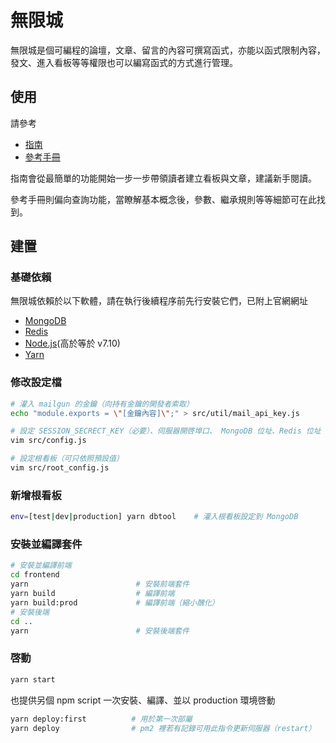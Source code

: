 # 無限城

無限城是個可編程的論壇，文章、留言的內容可撰寫函式，亦能以函式限制內容，發文、進入看板等等權限也可以編寫函式的方式進行管理。

## 使用

請參考

- [指南](https://github.com/MROS/infinite-city/blob/master/doc/%E6%8C%87%E5%8D%97.md)
- [參考手冊](https://github.com/MROS/infinite-city/blob/master/doc/%E5%8F%83%E8%80%83%E6%89%8B%E5%86%8A.md)

指南會從最簡單的功能開始一步一步帶領讀者建立看板與文章，建議新手閱讀。

參考手冊則偏向查詢功能，當瞭解基本概念後，參數、繼承規則等等細節可在此找到。

## 建置

### 基礎依賴

無限城依賴於以下軟體，請在執行後續程序前先行安裝它們，已附上官網網址

- [MongoDB](https://www.mongodb.com/)
- [Redis](https://redis.io/)
- [Node.js](https://nodejs.org)(高於等於 v7.10)
- [Yarn](https://yarnpkg.com)

### 修改設定檔

``` sh
# 灌入 mailgun 的金鑰（向持有金鑰的開發者索取）
echo "module.exports = \"[金鑰內容]\";" > src/util/mail_api_key.js

# 設定 SESSION_SECRECT_KEY（必要）、伺服器開啓埠口、 MongoDB 位址、Redis 位址
vim src/config.js

# 設定根看板（可只依照預設值）
vim src/root_config.js
```

### 新增根看板

``` sh
env=[test|dev|production] yarn dbtool    # 灌入根看板設定到 MongoDB
```

### 安裝並編譯套件

``` sh
# 安裝並編譯前端
cd frontend
yarn                        # 安裝前端套件
yarn build                  # 編譯前端
yarn build:prod             # 編譯前端（縮小醜化）
# 安裝後端
cd ..
yarn                        # 安裝後端套件
```

### 啓動

``` sh
yarn start
```

也提供另個 npm script 一次安裝、編譯、並以 production 環境啓動

``` sh
yarn deploy:first          # 用於第一次部屬
yarn deploy                # pm2 裡若有記錄可用此指令更新伺服器（restart）
```

